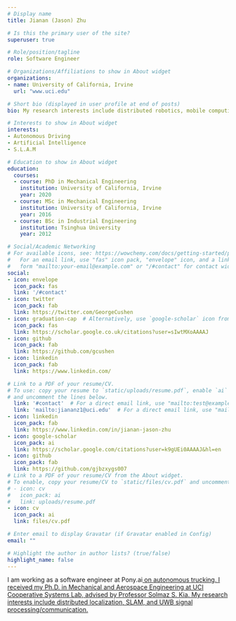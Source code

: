 ```yaml
---
# Display name
title: Jianan (Jason) Zhu

# Is this the primary user of the site?
superuser: true

# Role/position/tagline
role: Software Engineer

# Organizations/Affiliations to show in About widget
organizations:
- name: University of California, Irvine
  url: "www.uci.edu"

# Short bio (displayed in user profile at end of posts)
bio: My research interests include distributed robotics, mobile computing and programmable matter.

# Interests to show in About widget
interests:
- Autonomous Driving
- Artificial Intelligence
- S.L.A.M

# Education to show in About widget
education:
  courses:
  - course: PhD in Mechanical Engineering
    institution: University of California, Irvine
    year: 2020
  - course: MSc in Mechanical Engineering
    institution: University of California, Irvine
    year: 2016
  - course: BSc in Industrial Engineering
    institution: Tsinghua University
    year: 2012

# Social/Academic Networking
# For available icons, see: https://wowchemy.com/docs/getting-started/page-builder/#icons
#   For an email link, use "fas" icon pack, "envelope" icon, and a link in the
#   form "mailto:your-email@example.com" or "/#contact" for contact widget.
social:
- icon: envelope
  icon_pack: fas
  link: '/#contact'
- icon: twitter
  icon_pack: fab
  link: https://twitter.com/GeorgeCushen
- icon: graduation-cap  # Alternatively, use `google-scholar` icon from `ai` icon pack
  icon_pack: fas
  link: https://scholar.google.co.uk/citations?user=sIwtMXoAAAAJ
- icon: github
  icon_pack: fab
  link: https://github.com/gcushen
- icon: linkedin
  icon_pack: fab
  link: https://www.linkedin.com/

# Link to a PDF of your resume/CV.
# To use: copy your resume to `static/uploads/resume.pdf`, enable `ai` icons in `params.toml`, 
# and uncomment the lines below.
  link: '#contact'  # For a direct email link, use "mailto:test@example.org".
  link: 'mailto:jiananz1@uci.edu'  # For a direct email link, use "mailto:test@example.org".
- icon: linkedin
  icon_pack: fab
  link: https://www.linkedin.com/in/jianan-jason-zhu
- icon: google-scholar
  icon_pack: ai
  link: https://scholar.google.com/citations?user=k9gUEi0AAAAJ&hl=en
- icon: github
  icon_pack: fab
  link: https://github.com/gjbzxygs007
# Link to a PDF of your resume/CV from the About widget.
# To enable, copy your resume/CV to `static/files/cv.pdf` and uncomment the lines below.
# - icon: cv
#   icon_pack: ai
#   link: uploads/resume.pdf
- icon: cv
  icon_pack: ai
  link: files/cv.pdf

# Enter email to display Gravatar (if Gravatar enabled in Config)
email: ""

# Highlight the author in author lists? (true/false)
highlight_name: false
---
```

I am working as a software engineer at Pony.ai<a href="http://www.pony.ai/"> on autonomous trucking. I received my Ph.D. in Mechanical and Aerospace Engineering at UCI Cooperative Systems Lab, advised by Professor Solmaz S. Kia<a href="http://solmaz.eng.uci.edu/">. My research interests include distributed localization, SLAM, and UWB signal processing/communication. 
